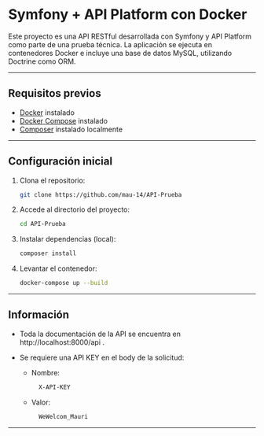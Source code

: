 # Symfony + API Platform con Docker

Este proyecto es una API RESTful desarrollada con Symfony y API Platform como parte de una prueba técnica. La aplicación se ejecuta en contenedores Docker e incluye una base de datos MySQL, utilizando Doctrine como ORM.

---

## Requisitos previos

- [Docker](https://docs.docker.com/get-docker/) instalado
- [Docker Compose](https://docs.docker.com/compose/install/) instalado
- [Composer](https://getcomposer.org/) instalado localmente

---

## Configuración inicial

1. Clona el repositorio:

    ```bash
    git clone https://github.com/mau-14/API-Prueba
    ```

2. Accede al directorio del proyecto:

    ```bash
    cd API-Prueba
    ```

3. Instalar dependencias (local):

    ```bash
    composer install
    ```

4. Levantar el contenedor:
    ```bash
    docker-compose up --build
    ```

---

## Información

- Toda la documentación de la API se encuentra en http://localhost:8000/api .
- Se requiere una API KEY en el body de la solicitud:

    - Nombre:
        ```bash
          X-API-KEY
        ```
    - Valor:
        ```bash
          WeWelcom_Mauri
        ```

---
